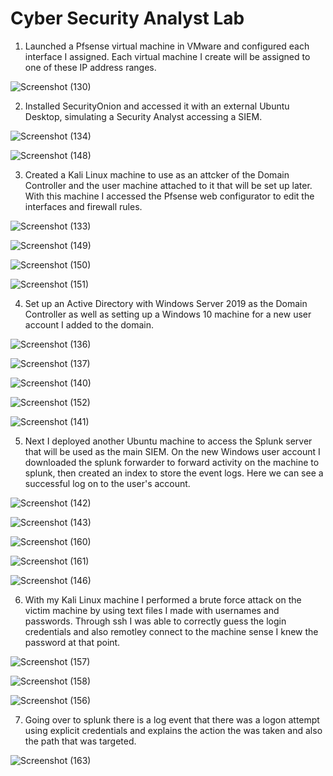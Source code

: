 # Cyber Security Analyst Lab

1. Launched a Pfsense virtual machine in VMware and configured each interface I assigned. Each virtual machine I create will be assigned to one of these IP address ranges.

![Screenshot (130)](https://user-images.githubusercontent.com/56138615/233504742-d65e6f2a-9973-4d6d-a425-d333e892f4ac.png)

2. Installed SecurityOnion and accessed it with an external Ubuntu Desktop, simulating a Security Analyst accessing a SIEM.

![Screenshot (134)](https://user-images.githubusercontent.com/56138615/233663097-dd81ff83-26ed-42b0-99ae-a8670f8ed85c.png)

![Screenshot (148)](https://user-images.githubusercontent.com/56138615/233663179-dbfbb212-2b65-46c1-863f-3c889b4b5bac.png)

3. Created a Kali Linux machine to use as an attcker of the Domain Controller and the user machine attached to it that will be set up later. 
With this machine I accessed the Pfsense web configurator to edit the interfaces and firewall rules. 

![Screenshot (133)](https://user-images.githubusercontent.com/56138615/233679175-ccce7316-fc26-4681-a216-f2f0fd724a51.png)

![Screenshot (149)](https://user-images.githubusercontent.com/56138615/233679814-1599e02f-0e29-420b-84af-1dc701b635a8.png)

![Screenshot (150)](https://user-images.githubusercontent.com/56138615/233679836-fbc69703-d8e5-419f-b34a-347601d3062b.png)

![Screenshot (151)](https://user-images.githubusercontent.com/56138615/233679862-f0d6604c-b2cb-4df3-8ede-d374d8248ccf.png)

4. Set up an Active Directory with Windows Server 2019 as the Domain Controller as well as setting up a Windows 10 machine for a new user account I added to the domain.

![Screenshot (136)](https://user-images.githubusercontent.com/56138615/233681407-afb6a5ae-6bbe-48ed-95c0-af31ef62a30c.png)

![Screenshot (137)](https://user-images.githubusercontent.com/56138615/233681450-99135977-3173-4457-b0d9-09eb66cb0aa7.png)

![Screenshot (140)](https://user-images.githubusercontent.com/56138615/233681548-0faea159-a3a4-4daa-aee4-5e97c49625e2.png)

![Screenshot (152)](https://user-images.githubusercontent.com/56138615/233685562-a6ca1add-7d8c-4851-aab1-e9ce408379b0.png)

![Screenshot (141)](https://user-images.githubusercontent.com/56138615/233681575-3e49ec0e-f415-4915-af07-dc3697348d76.png)

5. Next I deployed another Ubuntu machine to access the Splunk server that will be used as the main SIEM. On the new Windows user account I downloaded the splunk forwarder to forward activity on the machine to splunk, then created an index to store the event logs. Here we can see a successful log on to the user's account.

![Screenshot (142)](https://user-images.githubusercontent.com/56138615/233693467-684c8683-ec8b-4a52-bc12-f9344dcaa4a0.png)

![Screenshot (143)](https://user-images.githubusercontent.com/56138615/233693054-c680021e-a7a7-4064-a4f8-4d6c831455d1.png)

![Screenshot (160)](https://user-images.githubusercontent.com/56138615/233694170-a794690d-57ab-4889-9645-79eaaa5a2845.png)

![Screenshot (161)](https://user-images.githubusercontent.com/56138615/233694205-3edf2afd-8d49-4096-994b-c9fd3910ae67.png)

![Screenshot (146)](https://user-images.githubusercontent.com/56138615/233694272-c79a3041-6c3d-4ff0-9cdb-ce55cb202ca3.png)

6. With my Kali Linux machine I performed a brute force attack on the victim machine by using text files I made with usernames and passwords. Through ssh I was able to correctly guess the login credentials and also remotley connect to the machine sense I knew the password at that point.

![Screenshot (157)](https://user-images.githubusercontent.com/56138615/233696519-5fb39f63-9028-49c7-a9ea-907ce0a4f5f9.png)

![Screenshot (158)](https://user-images.githubusercontent.com/56138615/233696551-67e8314e-edef-4a19-9497-847739eb6263.png)

![Screenshot (156)](https://user-images.githubusercontent.com/56138615/233696768-517aa12d-a492-4eb6-8cb8-7ed1fa39cbcd.png)

7. Going over to splunk there is a log event that there was a logon attempt using explicit credentials and explains the action the was taken and also the path that was targeted. 

![Screenshot (163)](https://user-images.githubusercontent.com/56138615/233697689-25986c53-3b1f-4f53-81fb-cfa585143a55.png)
